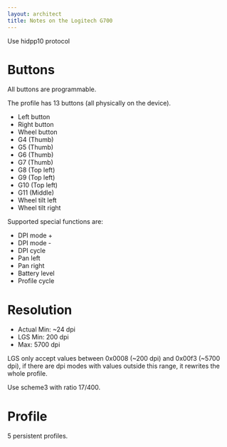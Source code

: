 ```yaml
---
layout: architect
title: Notes on the Logitech G700
---
```


Use hidpp10 protocol


# Buttons

All buttons are programmable.

The profile has 13 buttons (all physically on the device).

- Left button
- Right button
- Wheel button
- G4 (Thumb)
- G5 (Thumb)
- G6 (Thumb)
- G7 (Thumb)
- G8 (Top left)
- G9 (Top left)
- G10 (Top left)
- G11 (Middle)
- Wheel tilt left
- Wheel tilt right


Supported special functions are:

- DPI mode +
- DPI mode -
- DPI cycle
- Pan left
- Pan right
- Battery level
- Profile cycle


# Resolution

- Actual Min: ~24 dpi
- LGS Min: 200 dpi
- Max: 5700 dpi

LGS only accept values between 0x0008 (~200 dpi) and 0x00f3 (~5700 dpi), if there are dpi modes with values outside this range, it rewrites the whole profile.

Use scheme3 with ratio 17/400.


# Profile

5 persistent profiles.
